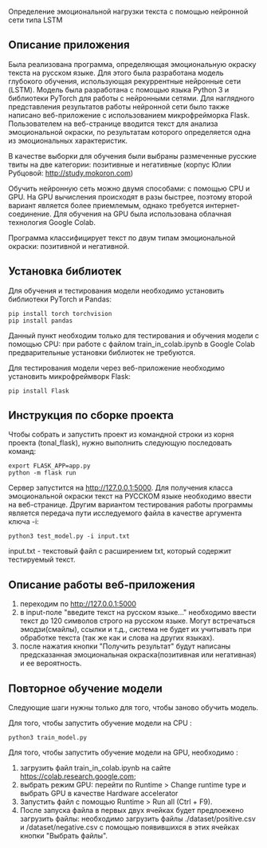 Определение эмоциональной нагрузки текста с помощью нейронной сети типа LSTM

Описание приложения
---------------------
Была реализована программа, определяющая эмоциональную окраску текста на русском языке. Для этого была разработана модель глубокого обучения, использующая рекуррентные нейронные сети (LSTM). Модель была разработана с помощью языка Python 3 и библиотеки PyTorch для работы с нейронными сетями.
Для наглядного представления результатов работы нейронной сети было также написано веб-приложение с использованием микрофрейморка Flask. Пользователем на веб-странице вводится текст для анализа эмоциональной окраски, по результатам которого определяется одна из эмоциональных характеристик.

В качестве выборки для обучения были выбраны размеченные русские твиты на две категории: позитивные и негативные (корпус Юлии Рубцовой: http://study.mokoron.com)

Обучить нейронную сеть можно двумя способами: с помощью CPU и GPU. На GPU вычисления происходят в разы быстрее, поэтому второй вариант является более приемлемым, однако требуется интернет-соединение.
Для обучения на GPU была использована облачная технология Google Colab.

Программа классифицирует текст по двум типам эмоциональной окраски: позитивной и негативной.

Установка библиотек
---------------------
Для обучения и тестирования модели  необходимо установить библиотеки PyTorch и Pandas:

    pip install torch torchvision
	pip install pandas
	
Данный пункт необходим только для тестирования и обучения модели с помощью CPU: при работе с файлом train_in_colab.ipynb в Google Colab предварительные установки библиотек не требуются.

Для тестирования модели через веб-приложение необходимо установить микрофреймворк Flask:

    pip install Flask    

    
Инструкция по сборке проекта
------------------------------
Чтобы собрать и запустить проект из командной строки из корня проекта (tonal_flask), нужно выполнить следующую последовать команд: 
    
    export FLASK_APP=app.py
    python -m flask run
    
Сервер запустится на http://127.0.0.1:5000.
Для получения класса эмоциональной окраски текст на РУССКОМ языке необходимо ввести на веб-странице.
Другим вариантом тестирования работы программы является передача пути исследуемого файла в качестве аргумента ключа -i: 
    
    python3 test_model.py -i input.txt
    
input.txt - текстовый файл c расширением txt, который содержит тестируемый текст.

Описание работы веб-приложения
-------------------------------
1) переходим по http://127.0.0.1:5000
2) в input-поле "введите текст на русском языке..." необходимо ввести текст до 120 символов строго на русском языке. Могут встречаться эмодзи(смайлы), ссылки и т.д., система не будет их учитывать при обработке текста (так же как и слова на других языках).
3) после нажатия кнопки "Получить результат" будут написаны предсказанная эмоциональная окраска(позитивная или негативная) и ее вероятность.


Повторное обучение модели
---------------------------
Следующие шаги нужны только для того, чтобы заново обучить модель.

Для того, чтобы запустить обучение модели на CPU :

    python3 train_model.py

Для того, чтобы запустить обучение модели на GPU, необходимо :
1) загрузить файл train_in_colab.ipynb на сайте https://colab.research.google.com;
2) выбрать режим GPU: перейти по Runtime > Change runtime type и выбрать GPU в качестве Hardware accelerator
3) Запустить файл с помощью Runtime > Run all (Ctrl + F9).
4) После запуска файла в первых двух ячейках будет предлоежено загрузить файлы: необходимо загрузить файлы ./dataset/positive.csv
и /dataset/negative.csv c помощью появившихся в этих ячейках кнопки "Выбрать файлы".
    


